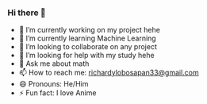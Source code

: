 ### Hi there 👋


- 🔭 I’m currently working on my project hehe
- 🌱 I’m currently learning Machine Learning
- 👯 I’m looking to collaborate on any project
- 🤔 I’m looking for help with my study hehe
- 💬 Ask me about math
- 📫 How to reach me: richardylobosapan33@gmail.com
- 😄 Pronouns: He/Him
- ⚡ Fun fact: I love Anime
